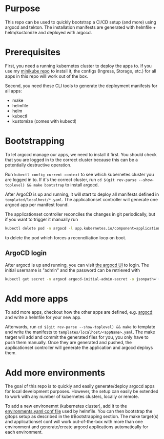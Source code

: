 # Purpose
This repo can be used to quickly bootstrap a CI/CD setup (and more) using argocd and tekton.
The installation manifests are generated with helmfile + helm/kustomize and deployed with argocd.

# Prerequisites
First, you need a running kubernetes cluster to deploy the apps to. If you use my [minikube repo](https://github.com/OlGe404/minikube) 
to install it, the configs (Ingress, Storage, etc.) for all apps in this repo will work out of the box.

Second, you need these CLI tools to generate the deployment manifests for all apps:
* make
* helmfile
* helm
* kubectl
* kustomize (comes with kubectl)

# Bootstrapping
To let argocd manage our apps, we need to install it first. You should check that you are logged in
to the correct cluster because this can be a potentially destructive operation.

Run `kubectl config current-context` to see which kubernetes cluster you are logged in to. If it's the correct cluster, run `cd $(git rev-parse --show-toplevel) && make bootstrap` to install argocd.

After ArgoCD is up and running, it will start to deploy all manifests defined in `templated/localhost/*.yaml`. The applicationset controller will generate one argocd app per manifest found.

The applicationset controller reconciles the changes in git periodically, but if you want to trigger it manually run

```bash
kubectl delete pod -n argocd -l app.kubernetes.io/component=applicationset-controller
```

to delete the pod which forces a reconciliation loop on boot.


## ArgoCD login
After argocd is up and running, you can visit [the argocd UI](http://argocd.test) to login.
The initial username is "admin" and the password can be retrieved with

```bash
kubectl get secret -n argocd argocd-initial-admin-secret -o jsonpath='{.data.password}' | base64 -d  | xargs printf '%s \n'
```

# Add more apps
To add more apps, checkout how the other apps are defined, e.g. [argocd](apps/argocd/helmfile.yaml) and write a helmfile for your new app.

Afterwards, run `cd $(git rev-parse --show-toplevel) && make` to template and write the manifests to
`templates/localhost/<appName>.yaml`. The make target will add and commit the generated files for you,
you only have to push them manually. Once they are generated and pushed, the applicationset controller
will generate the application and argocd deploys them.


# Add more environments
The goal of this repo is to quickly and easily generate/deploy argocd apps for local development purposes.
However, the setup can easily be extended to work with any number of kubernetes clusters, locally or remote.

To add a new environemnt (kubernetes cluster), add it to the [environments.yaml conf file](helmfile.d/environments.yaml) used by helmfile.
You can then bootstrap the gitops setup as described in the #Bootstrapping section. The make target(s) and
applicationset conf will work out-of-the-box with more than one environment and generate/create argocd applications
automatically for each environment.
